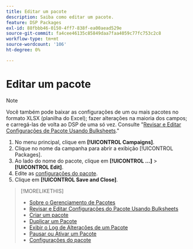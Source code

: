 ```yaml
---
title: Editar um pacote
description: Saiba como editar um pacote.
feature: DSP Packages
exl-id: 88fbbb46-0150-4ff7-838f-ea00aead529e
source-git-commit: fa4cee46135c85849daa7faa4059c77fc753c2c8
workflow-type: tm+mt
source-wordcount: '106'
ht-degree: 0%

---
```


# Editar um pacote

>[!NOTE]
>
>Você também pode baixar as configurações de um ou mais pacotes no formato XLSX (planilha do Excel); fazer alterações na maioria dos campos; e carregá-las de volta ao DSP de uma só vez. Consulte &quot;[Revisar e Editar Configurações de Pacote Usando Bulksheets](package-qa.md).&quot;

1. No menu principal, clique em **[!UICONTROL Campaigns]**.
1. Clique no nome da campanha para abrir a exibição [!UICONTROL Packages].
1. Ao lado do nome do pacote, clique em **[!UICONTROL ...]** > **[!UICONTROL Edit]**.
1. Edite as [configurações do pacote](package-settings.md).
1. Clique em **[!UICONTROL Save and Close]**.

>[!MORELIKETHIS]
>
>* [Sobre o Gerenciamento de Pacotes](package-about.md)
>* [Revisar e Editar Configurações do Pacote Usando Bulksheets](/help/dsp/campaign-management/packages/package-qa.md)
>* [Criar um pacote](package-create.md)
>* [Duplicar um Pacote](package-duplicate.md)
>* [Exibir o Log de Alterações de um Pacote](package-change-log.md)
>* [Pausar ou Ativar um Pacote](package-pause-activate.md)
>* [Configurações do pacote](package-settings.md)
